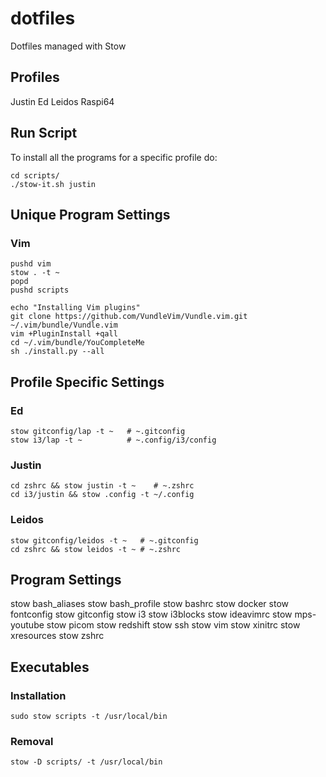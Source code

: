 # dotfiles

Dotfiles managed with Stow

## Profiles

Justin
Ed
Leidos
Raspi64

## Run Script

To install all the programs for a specific profile do:

```
cd scripts/
./stow-it.sh justin
```

## Unique Program Settings

### Vim

```
pushd vim
stow . -t ~
popd
pushd scripts

echo "Installing Vim plugins"
git clone https://github.com/VundleVim/Vundle.vim.git ~/.vim/bundle/Vundle.vim
vim +PluginInstall +qall
cd ~/.vim/bundle/YouCompleteMe
sh ./install.py --all
```

## Profile Specific Settings

### Ed

```
stow gitconfig/lap -t ~   # ~.gitconfig
stow i3/lap -t ~          # ~.config/i3/config
```

### Justin

```
cd zshrc && stow justin -t ~    # ~.zshrc
cd i3/justin && stow .config -t ~/.config
```

### Leidos

```
stow gitconfig/leidos -t ~   # ~.gitconfig
cd zshrc && stow leidos -t ~ # ~.zshrc
```

## Program Settings

stow bash_aliases
stow bash_profile
stow bashrc
stow docker
stow fontconfig
stow gitconfig
stow i3
stow i3blocks
stow ideavimrc
stow mps-youtube
stow picom
stow redshift
stow ssh
stow vim
stow xinitrc
stow xresources
stow zshrc

## Executables

### Installation

```
sudo stow scripts -t /usr/local/bin
```

### Removal

```
stow -D scripts/ -t /usr/local/bin
```
